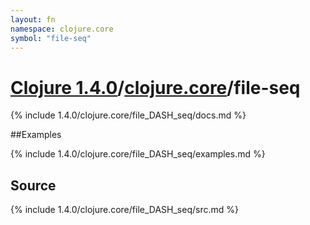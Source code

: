 ```yaml
---
layout: fn
namespace: clojure.core
symbol: "file-seq"
---
```


# [Clojure 1.4.0](../../)/[clojure.core](../)/file-seq

{% include 1.4.0/clojure.core/file_DASH_seq/docs.md %}

##Examples

{% include 1.4.0/clojure.core/file_DASH_seq/examples.md %}
## Source
{% include 1.4.0/clojure.core/file_DASH_seq/src.md %}


